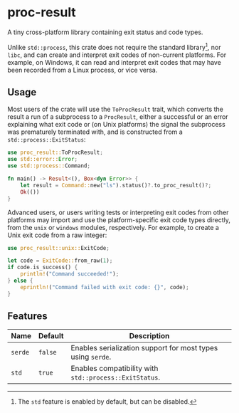 # proc-result

A tiny cross-platform library containing exit status and code types.

Unlike `std::process`, this crate does not require the standard library[^1], nor
`libc`, and can create and interpret exit codes of non-current platforms. For
example, on Windows, it can read and interpret exit codes that may have been
recorded from a Linux process, or vice versa.

[^1]: The `std` feature is enabled by default, but can be disabled.

## Usage

Most users of the crate will use the `ToProcResult` trait, which converts the
result a run of a subprocess to a `ProcResult`, either a successful or an error
explaining what exit code or (on Unix platforms) the signal the subprocess was
prematurely terminated with, and is constructed from a
`std::process::ExitStatus`:

```rust
use proc_result::ToProcResult;
use std::error::Error;
use std::process::Command;

fn main() -> Result<(), Box<dyn Error>> {
    let result = Command::new("ls").status()?.to_proc_result()?;
    Ok(())
}
```

Advanced users, or users writing tests or interpreting exit codes from other
platforms may import and use the platform-specific exit code types directly,
from the `unix` or `windows` modules, respectively. For example, to create a
Unix exit code from a raw integer:

```rust
use proc_result::unix::ExitCode;

let code = ExitCode::from_raw(1);
if code.is_success() {
    println!("Command succeeded!");
} else {
    eprintln!("Command failed with exit code: {}", code);
}
```

## Features

Name    | Default | Description
------- | ------- | -----------
`serde` | `false` | Enables serialization support for most types using `serde`.
`std`   | `true`  | Enables compatibility with `std::process::ExitStatus`.
